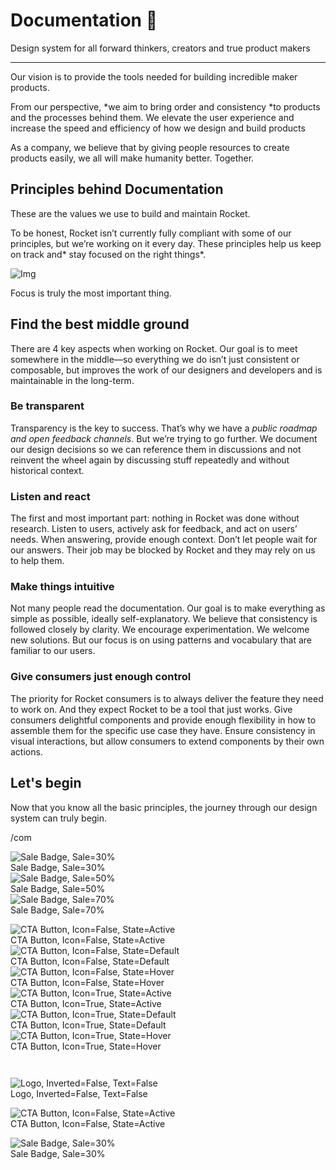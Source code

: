 
# Documentation 🚀

Design system for all forward thinkers, creators and true product makers

---

Our vision is to provide the tools needed for building incredible maker products.

From our perspective, *we aim to bring order and consistency *to products and the processes behind them. We elevate the user experience and increase the speed and efficiency of how we design and build products

As a company, we believe that by giving people resources to create products easily, we all will make humanity better. Together.

## Principles behind Documentation

These are the values we use to build and maintain Rocket.

To be honest, Rocket isn’t currently fully compliant with some of our principles, but we’re working on it every day. These principles help us keep on track and* stay focused on the right things*.

![Img](https://studio-assets.supernova.io/design-systems/14533/9289758a-6300-472a-bbc6-a57098081abf.jpeg)

Focus is truly the most important thing.

## Find the best middle ground

There are 4 key aspects when working on Rocket. Our goal is to meet somewhere in the middle—so everything we do isn’t just consistent or composable, but improves the work of our designers and developers and is maintainable in the long-term.

### Be transparent

Transparency is the key to success. That’s why we have a *public roadmap and open feedback channels*. But we’re trying to go further. We document our design decisions so we can reference them in discussions and not reinvent the wheel again by discussing stuff repeatedly and without historical context.

### Listen and react

The first and most important part: nothing in Rocket was done without research. Listen to users, actively ask for feedback, and act on users’ needs. When answering, provide enough context. Don’t let people wait for our answers. Their job may be blocked by Rocket and they may rely on us to help them.

### Make things intuitive

Not many people read the documentation. Our goal is to make everything as simple as possible, ideally self-explanatory. We believe that consistency is followed closely by clarity. We encourage experimentation. We welcome new solutions. But our focus is on using patterns and vocabulary that are familiar to our users.

### Give consumers just enough control

The priority for Rocket consumers is to always deliver the feature they need to work on. And they expect Rocket to be a tool that just works. Give consumers delightful components and provide enough flexibility in how to assemble them for the specific use case they have. Ensure consistency in visual interactions, but allow consumers to extend components by their own actions.

## Let's begin

Now that you know all the basic principles, the journey through our design system can truly begin.

/com

  
![Sale Badge, Sale=30%](https://studio-assets.supernova.io/design-systems/14533/a3df518b-8361-49e4-8427-285e9ec604e1.png)  
Sale Badge, Sale=30%  
![Sale Badge, Sale=50%](https://studio-assets.supernova.io/design-systems/14533/d97d1073-c332-41b1-b84c-2f0418cd350d.png)  
Sale Badge, Sale=50%  
![Sale Badge, Sale=70%](https://studio-assets.supernova.io/design-systems/14533/9b391b37-69cf-4ebc-a5a9-eab9b5f24c54.png)  
Sale Badge, Sale=70%  


  
![CTA Button, Icon=False, State=Active](https://studio-assets.supernova.io/design-systems/14533/bbc42102-e2ba-4089-b7af-36c7a958b9a9.png)  
CTA Button, Icon=False, State=Active  
![CTA Button, Icon=False, State=Default](https://studio-assets.supernova.io/design-systems/14533/461cade9-6319-4804-a951-abd1e20b3846.png)  
CTA Button, Icon=False, State=Default  
![CTA Button, Icon=False, State=Hover](https://studio-assets.supernova.io/design-systems/14533/05404a33-ade3-414f-9c97-af2f9189d961.png)  
CTA Button, Icon=False, State=Hover  
![CTA Button, Icon=True, State=Active](https://studio-assets.supernova.io/design-systems/14533/520379c4-1451-42c9-b57e-72a9b7709187.png)  
CTA Button, Icon=True, State=Active  
![CTA Button, Icon=True, State=Default](https://studio-assets.supernova.io/design-systems/14533/4012703f-924c-49e8-bc3c-dc295d7a48b7.png)  
CTA Button, Icon=True, State=Default  
![CTA Button, Icon=True, State=Hover](https://studio-assets.supernova.io/design-systems/14533/dec32c32-a73c-4c99-b86e-969dcc8a9e8c.png)  
CTA Button, Icon=True, State=Hover  


```javascript  
  
```

  
![Logo, Inverted=False, Text=False](https://studio-assets.supernova.io/design-systems/14533/7cb198a3-8371-4e6f-b375-bb22b146e175.png)  
Logo, Inverted=False, Text=False  


  
  


  
![CTA Button, Icon=False, State=Active](https://studio-assets.supernova.io/design-systems/14533/bbc42102-e2ba-4089-b7af-36c7a958b9a9.png)  
CTA Button, Icon=False, State=Active  


  
![Sale Badge, Sale=30%](https://studio-assets.supernova.io/design-systems/14533/a3df518b-8361-49e4-8427-285e9ec604e1.png)  
Sale Badge, Sale=30%  
